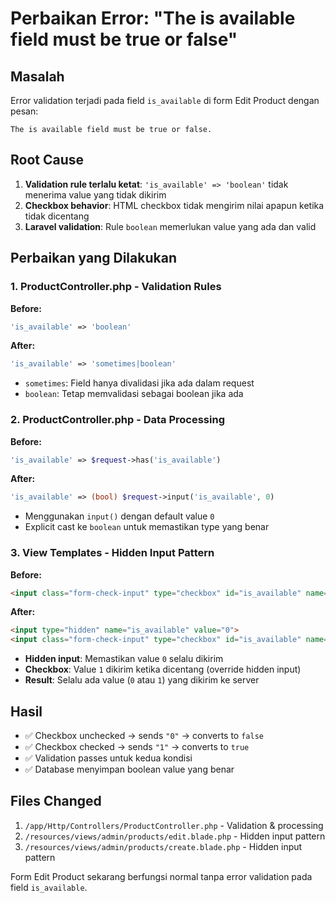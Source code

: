 # Perbaikan Error: "The is available field must be true or false"

## Masalah
Error validation terjadi pada field `is_available` di form Edit Product dengan pesan:
```
The is available field must be true or false.
```

## Root Cause
1. **Validation rule terlalu ketat**: `'is_available' => 'boolean'` tidak menerima value yang tidak dikirim
2. **Checkbox behavior**: HTML checkbox tidak mengirim nilai apapun ketika tidak dicentang
3. **Laravel validation**: Rule `boolean` memerlukan value yang ada dan valid

## Perbaikan yang Dilakukan

### 1. ProductController.php - Validation Rules
**Before:**
```php
'is_available' => 'boolean'
```

**After:**
```php
'is_available' => 'sometimes|boolean'
```

- `sometimes`: Field hanya divalidasi jika ada dalam request
- `boolean`: Tetap memvalidasi sebagai boolean jika ada

### 2. ProductController.php - Data Processing  
**Before:**
```php
'is_available' => $request->has('is_available')
```

**After:**
```php
'is_available' => (bool) $request->input('is_available', 0)
```

- Menggunakan `input()` dengan default value `0`
- Explicit cast ke `boolean` untuk memastikan type yang benar

### 3. View Templates - Hidden Input Pattern
**Before:**
```html
<input class="form-check-input" type="checkbox" id="is_available" name="is_available">
```

**After:**
```html
<input type="hidden" name="is_available" value="0">
<input class="form-check-input" type="checkbox" id="is_available" name="is_available" value="1">
```

- **Hidden input**: Memastikan value `0` selalu dikirim
- **Checkbox**: Value `1` dikirim ketika dicentang (override hidden input)
- **Result**: Selalu ada value (`0` atau `1`) yang dikirim ke server

## Hasil
- ✅ Checkbox unchecked → sends `"0"` → converts to `false`
- ✅ Checkbox checked → sends `"1"` → converts to `true`  
- ✅ Validation passes untuk kedua kondisi
- ✅ Database menyimpan boolean value yang benar

## Files Changed
1. `/app/Http/Controllers/ProductController.php` - Validation & processing
2. `/resources/views/admin/products/edit.blade.php` - Hidden input pattern  
3. `/resources/views/admin/products/create.blade.php` - Hidden input pattern

Form Edit Product sekarang berfungsi normal tanpa error validation pada field `is_available`.
